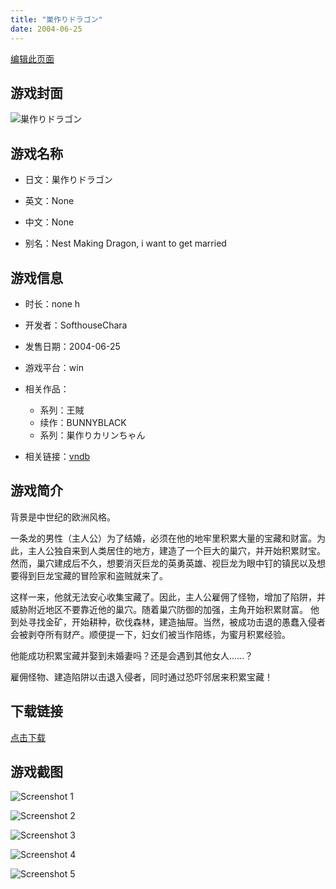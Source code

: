 ```yaml
---
title: "巣作りドラゴン"
date: 2004-06-25
---
```

[编辑此页面](https://github.com/ACG-3/ADV3-source/blob/main/source/_posts/%E5%B7%A3%E4%BD%9C%E3%82%8A%E3%82%AB%E3%83%AA%E3%83%B3%E3%81%A1%E3%82%83%E3%82%93.md)

## 游戏封面

![巣作りドラゴン](https%3A//pan.timero.xyz/onedrive/img_lib_001/%E5%B7%A3%E4%BD%9C%E3%82%8A%E3%82%AB%E3%83%AA%E3%83%B3%E3%81%A1%E3%82%83%E3%82%93_cover.avif)


## 游戏名称

- 日文：巣作りドラゴン
- 英文：None
- 中文：None

- 别名：Nest Making Dragon, i want to get married


## 游戏信息

- 时长：none h
- 开发者：SofthouseChara
- 发售日期：2004-06-25
- 游戏平台：win
- 相关作品：
   - 系列：王賊
   - 续作：BUNNYBLACK
   - 系列：巣作りカリンちゃん

- 相关链接：[vndb](https://vndb.org/v1086)


## 游戏简介

背景是中世纪的欧洲风格。

一条龙的男性（主人公）为了结婚，必须在他的地牢里积累大量的宝藏和财富。为此，主人公独自来到人类居住的地方，建造了一个巨大的巢穴，并开始积累财宝。然而，巢穴建成后不久，想要消灭巨龙的英勇英雄、视巨龙为眼中钉的镇民以及想要得到巨龙宝藏的冒险家和盗贼就来了。

这样一来，他就无法安心收集宝藏了。因此，主人公雇佣了怪物，增加了陷阱，并威胁附近地区不要靠近他的巢穴。随着巢穴防御的加强，主角开始积累财富。  他到处寻找金矿，开始耕种，砍伐森林，建造抽屉。当然，被成功击退的愚蠢入侵者会被剥夺所有财产。顺便提一下，妇女们被当作陪练，为蜜月积累经验。

他能成功积累宝藏并娶到未婚妻吗？还是会遇到其他女人......？



雇佣怪物、建造陷阱以击退入侵者，同时通过恐吓邻居来积累宝藏！


## 下载链接

[点击下载](https://pan.timero.xyz/onedrive/adv_lib_001/%E5%B7%A3%E4%BD%9C%E3%82%8A%E3%82%AB%E3%83%AA%E3%83%B3%E3%81%A1%E3%82%83%E3%82%93)


## 游戏截图


![Screenshot 1](https%3A//pan.timero.xyz/onedrive/img_lib_001/%E5%B7%A3%E4%BD%9C%E3%82%8A%E3%82%AB%E3%83%AA%E3%83%B3%E3%81%A1%E3%82%83%E3%82%93_Screenshot_1.avif)

![Screenshot 2](https%3A//pan.timero.xyz/onedrive/img_lib_001/%E5%B7%A3%E4%BD%9C%E3%82%8A%E3%82%AB%E3%83%AA%E3%83%B3%E3%81%A1%E3%82%83%E3%82%93_Screenshot_2.avif)

![Screenshot 3](https%3A//pan.timero.xyz/onedrive/img_lib_001/%E5%B7%A3%E4%BD%9C%E3%82%8A%E3%82%AB%E3%83%AA%E3%83%B3%E3%81%A1%E3%82%83%E3%82%93_Screenshot_3.avif)

![Screenshot 4](https%3A//pan.timero.xyz/onedrive/img_lib_001/%E5%B7%A3%E4%BD%9C%E3%82%8A%E3%82%AB%E3%83%AA%E3%83%B3%E3%81%A1%E3%82%83%E3%82%93_Screenshot_4.avif)

![Screenshot 5](https%3A//pan.timero.xyz/onedrive/img_lib_001/%E5%B7%A3%E4%BD%9C%E3%82%8A%E3%82%AB%E3%83%AA%E3%83%B3%E3%81%A1%E3%82%83%E3%82%93_Screenshot_5.avif)

